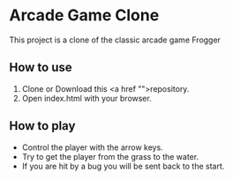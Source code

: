 # Arcade Game Clone

This project is a clone of the classic arcade game Frogger

## How to use
1. Clone or Download this <a href "">repository</a>.
2. Open index.html with your browser.
## How to play
* Control the player with the arrow keys.
* Try to get the player from the grass to the water.
* If you are hit by a bug you will be sent back to the start.